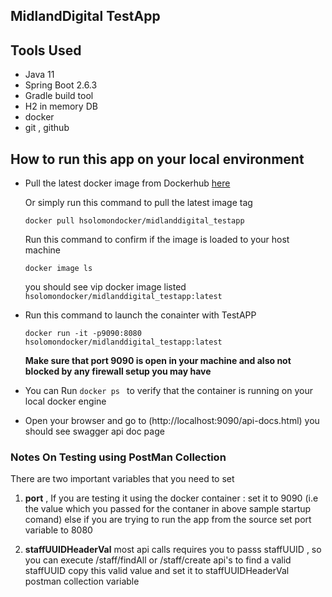 ## MidlandDigital TestApp

## Tools Used 
- Java 11 
- Spring Boot 2.6.3
- Gradle build tool 
- H2 in memory DB
- docker
- git , github 

## How to run this app on your local environment 


- Pull the latest docker image from Dockerhub [here](https://hub.docker.com/r/hsolomondocker/midlanddigital_testapp)

     Or simply run this command to pull the latest image tag

    `docker pull hsolomondocker/midlanddigital_testapp`

    Run this command to confirm if the image is loaded to your host machine 

    ` docker image ls `

    you should see vip docker image listed `hsolomondocker/midlanddigital_testapp:latest `
  
- Run this command to launch the conainter with TestAPP
   
   ` docker run -it -p9090:8080 hsolomondocker/midlanddigital_testapp:latest  `
   
    **Make sure that port 9090 is open in your machine and also not blocked by any firewall setup you may have**
   
- You can Run `docker ps ` to verify that the container is running on your local docker engine
- Open your browser and go to (http://localhost:9090/api-docs.html) you should see swagger api doc page

### Notes On Testing using PostMan Collection 

There are two important variables that you need to set 

1. **port** , If you are testing it using the docker container : set it to 9090 (i.e the value which you passed for the contaner in above sample startup comand)
     else if you are trying to run the app from the source set port variable to 8080 
     
2. **staffUUIDHeaderVal** most api calls requires you to passs staffUUID , so you can execute /staff/findAll or /staff/create api's to find a valid staffUUID 
copy this valid value and set it to staffUUIDHeaderVal postman collection variable


